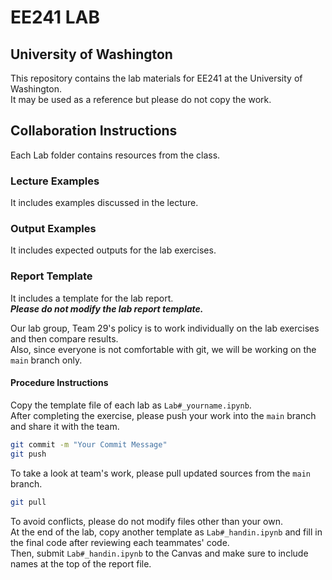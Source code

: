 # EE241 LAB

## University of Washington

This repository contains the lab materials for EE241 at the University of Washington.  
It may be used as a reference but please do not copy the work.

## Collaboration Instructions

Each Lab folder contains resources from the class.

### Lecture Examples

It includes examples discussed in the lecture.

### Output Examples

It includes expected outputs for the lab exercises.

### Report Template

It includes a template for the lab report.  
***Please do not modify the lab report template.***

Our lab group, Team 29's policy is to work individually on the lab exercises and then compare results.  
Also, since everyone is not comfortable with git, we will be working on the `main` branch only.

#### Procedure Instructions

Copy the template file of each lab as `Lab#_yourname.ipynb`.  
After completing the exercise, please push your work into the `main` branch and share it with the team.  

```bash
git commit -m "Your Commit Message"
git push
```  

To take a look at team's work, please pull updated sources from the `main` branch.  

```bash
git pull
```  

To avoid conflicts, please do not modify files other than your own.  
At the end of the lab, copy another template as `Lab#_handin.ipynb` and fill in the final code after reviewing each teammates' code.  
Then, submit `Lab#_handin.ipynb` to the Canvas and make sure to include names at the top of the report file.